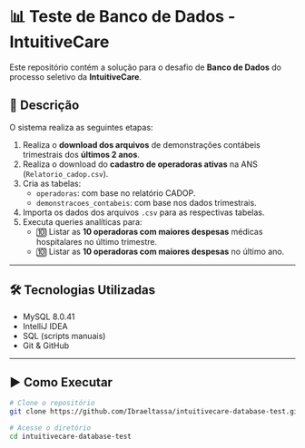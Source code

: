 # 📊 Teste de Banco de Dados - IntuitiveCare

Este repositório contém a solução para o desafio de **Banco de Dados** do processo seletivo da **IntuitiveCare**.

## 📄 Descrição

O sistema realiza as seguintes etapas:

1. Realiza o **download dos arquivos** de demonstrações contábeis trimestrais dos **últimos 2 anos**.
2. Realiza o download do **cadastro de operadoras ativas** na ANS (`Relatorio_cadop.csv`).
3. Cria as tabelas:
    - `operadoras`: com base no relatório CADOP.
    - `demonstracoes_contabeis`: com base nos dados trimestrais.
4. Importa os dados dos arquivos `.csv` para as respectivas tabelas.
5. Executa queries analíticas para:
    - 🔟 Listar as **10 operadoras com maiores despesas** médicas hospitalares no último trimestre.
    - 🔟 Listar as **10 operadoras com maiores despesas** no último ano.

---

## 🛠️ Tecnologias Utilizadas

- MySQL 8.0.41
- IntelliJ IDEA
- SQL (scripts manuais)
- Git & GitHub

---

## ▶️ Como Executar

```bash
# Clone o repositório
git clone https://github.com/Ibraeltassa/intuitivecare-database-test.git

# Acesse o diretório
cd intuitivecare-database-test
